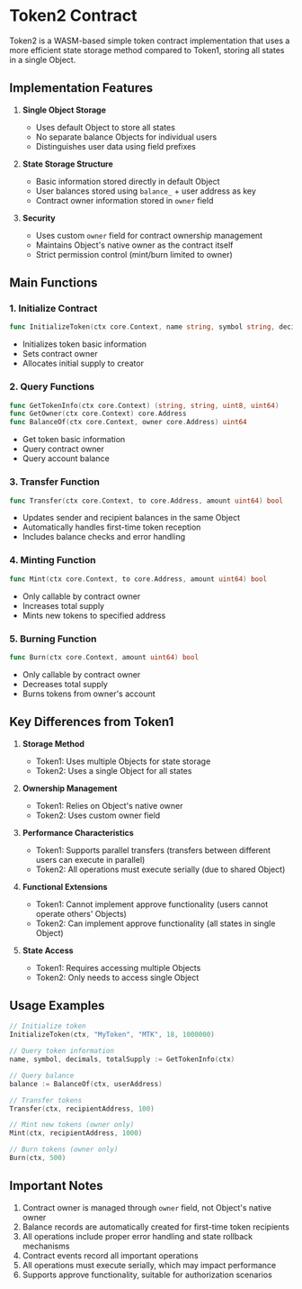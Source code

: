 # Token2 Contract

Token2 is a WASM-based simple token contract implementation that uses a more efficient state storage method compared to Token1, storing all states in a single Object.

## Implementation Features

1. **Single Object Storage**
   - Uses default Object to store all states
   - No separate balance Objects for individual users
   - Distinguishes user data using field prefixes

2. **State Storage Structure**
   - Basic information stored directly in default Object
   - User balances stored using `balance_` + user address as key
   - Contract owner information stored in `owner` field

3. **Security**
   - Uses custom `owner` field for contract ownership management
   - Maintains Object's native owner as the contract itself
   - Strict permission control (mint/burn limited to owner)

## Main Functions

### 1. Initialize Contract
```go
func InitializeToken(ctx core.Context, name string, symbol string, decimals uint8, totalSupply uint64) core.ObjectID
```
- Initializes token basic information
- Sets contract owner
- Allocates initial supply to creator

### 2. Query Functions
```go
func GetTokenInfo(ctx core.Context) (string, string, uint8, uint64)
func GetOwner(ctx core.Context) core.Address
func BalanceOf(ctx core.Context, owner core.Address) uint64
```
- Get token basic information
- Query contract owner
- Query account balance

### 3. Transfer Function
```go
func Transfer(ctx core.Context, to core.Address, amount uint64) bool
```
- Updates sender and recipient balances in the same Object
- Automatically handles first-time token reception
- Includes balance checks and error handling

### 4. Minting Function
```go
func Mint(ctx core.Context, to core.Address, amount uint64) bool
```
- Only callable by contract owner
- Increases total supply
- Mints new tokens to specified address

### 5. Burning Function
```go
func Burn(ctx core.Context, amount uint64) bool
```
- Only callable by contract owner
- Decreases total supply
- Burns tokens from owner's account

## Key Differences from Token1

1. **Storage Method**
   - Token1: Uses multiple Objects for state storage
   - Token2: Uses a single Object for all states

2. **Ownership Management**
   - Token1: Relies on Object's native owner
   - Token2: Uses custom owner field

3. **Performance Characteristics**
   - Token1: Supports parallel transfers (transfers between different users can execute in parallel)
   - Token2: All operations must execute serially (due to shared Object)

4. **Functional Extensions**
   - Token1: Cannot implement approve functionality (users cannot operate others' Objects)
   - Token2: Can implement approve functionality (all states in single Object)

5. **State Access**
   - Token1: Requires accessing multiple Objects
   - Token2: Only needs to access single Object

## Usage Examples

```go
// Initialize token
InitializeToken(ctx, "MyToken", "MTK", 18, 1000000)

// Query token information
name, symbol, decimals, totalSupply := GetTokenInfo(ctx)

// Query balance
balance := BalanceOf(ctx, userAddress)

// Transfer tokens
Transfer(ctx, recipientAddress, 100)

// Mint new tokens (owner only)
Mint(ctx, recipientAddress, 1000)

// Burn tokens (owner only)
Burn(ctx, 500)
```

## Important Notes

1. Contract owner is managed through `owner` field, not Object's native owner
2. Balance records are automatically created for first-time token recipients
3. All operations include proper error handling and state rollback mechanisms
4. Contract events record all important operations
5. All operations must execute serially, which may impact performance
6. Supports approve functionality, suitable for authorization scenarios 